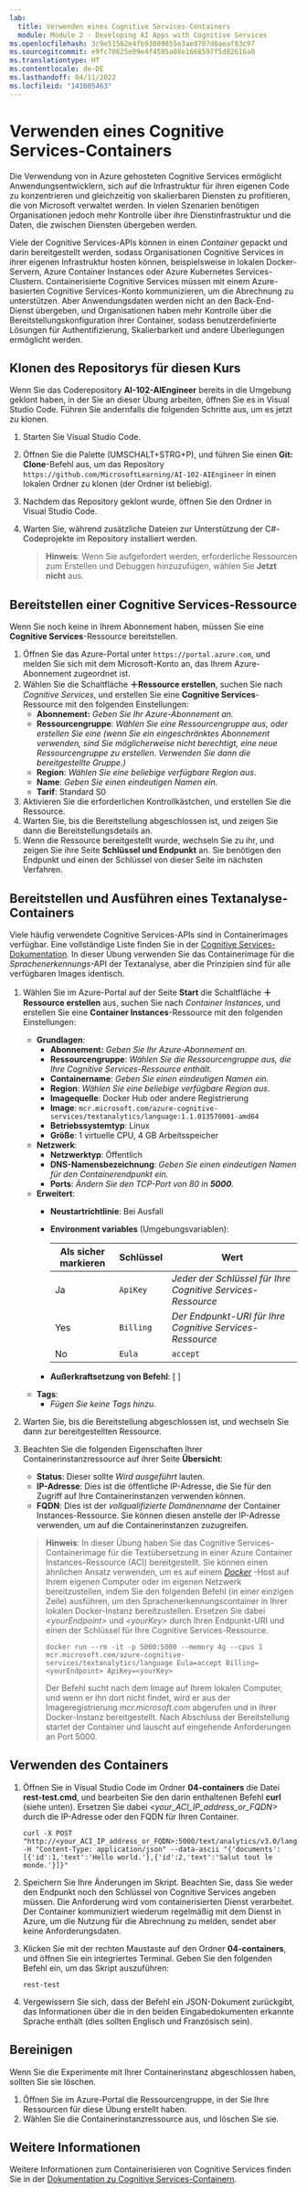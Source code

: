 ```yaml
---
lab:
  title: Verwenden eines Cognitive Services-Containers
  module: Module 2 - Developing AI Apps with Cognitive Services
ms.openlocfilehash: 3c9e51562e4fb93809855e3ae8707d6aeaf83c97
ms.sourcegitcommit: e9fc70625e09e4f4585a08e1668597f5d82616a0
ms.translationtype: HT
ms.contentlocale: de-DE
ms.lasthandoff: 04/11/2022
ms.locfileid: "141605463"
---
```

# <a name="use-a-cognitive-services-container"></a>Verwenden eines Cognitive Services-Containers

Die Verwendung von in Azure gehosteten Cognitive Services ermöglicht Anwendungsentwicklern, sich auf die Infrastruktur für ihren eigenen Code zu konzentrieren und gleichzeitig von skalierbaren Diensten zu profitieren, die von Microsoft verwaltet werden. In vielen Szenarien benötigen Organisationen jedoch mehr Kontrolle über ihre Dienstinfrastruktur und die Daten, die zwischen Diensten übergeben werden.

Viele der Cognitive Services-APIs können in einen *Container* gepackt und darin bereitgestellt werden, sodass Organisationen Cognitive Services in ihrer eigenen Infrastruktur hosten können, beispielsweise in lokalen Docker-Servern, Azure Container Instances oder Azure Kubernetes Services-Clustern. Containerisierte Cognitive Services müssen mit einem Azure-basierten Cognitive Services-Konto kommunizieren, um die Abrechnung zu unterstützen. Aber Anwendungsdaten werden nicht an den Back-End-Dienst übergeben, und Organisationen haben mehr Kontrolle über die Bereitstellungskonfiguration ihrer Container, sodass benutzerdefinierte Lösungen für Authentifizierung, Skalierbarkeit und andere Überlegungen ermöglicht werden.

## <a name="clone-the-repository-for-this-course"></a>Klonen des Repositorys für diesen Kurs

Wenn Sie das Coderepository **AI-102-AIEngineer** bereits in die Umgebung geklont haben, in der Sie an dieser Übung arbeiten, öffnen Sie es in Visual Studio Code. Führen Sie andernfalls die folgenden Schritte aus, um es jetzt zu klonen.

1. Starten Sie Visual Studio Code.
2. Öffnen Sie die Palette (UMSCHALT+STRG+P), und führen Sie einen **Git: Clone**-Befehl aus, um das Repository `https://github.com/MicrosoftLearning/AI-102-AIEngineer` in einen lokalen Ordner zu klonen (der Ordner ist beliebig).
3. Nachdem das Repository geklont wurde, öffnen Sie den Ordner in Visual Studio Code.
4. Warten Sie, während zusätzliche Dateien zur Unterstützung der C#-Codeprojekte im Repository installiert werden.

    > **Hinweis**: Wenn Sie aufgefordert werden, erforderliche Ressourcen zum Erstellen und Debuggen hinzuzufügen, wählen Sie **Jetzt nicht** aus.

## <a name="provision-a-cognitive-services-resource"></a>Bereitstellen einer Cognitive Services-Ressource

Wenn Sie noch keine in Ihrem Abonnement haben, müssen Sie eine **Cognitive Services**-Ressource bereitstellen.

1. Öffnen Sie das Azure-Portal unter `https://portal.azure.com`, und melden Sie sich mit dem Microsoft-Konto an, das Ihrem Azure-Abonnement zugeordnet ist.
2. Wählen Sie die Schaltfläche **&#65291;Ressource erstellen**, suchen Sie nach *Cognitive Services*, und erstellen Sie eine **Cognitive Services**-Ressource mit den folgenden Einstellungen:
    - **Abonnement:** *Geben Sie Ihr Azure-Abonnement an.*
    - **Ressourcengruppe**: *Wählen Sie eine Ressourcengruppe aus, oder erstellen Sie eine (wenn Sie ein eingeschränktes Abonnement verwenden, sind Sie möglicherweise nicht berechtigt, eine neue Ressourcengruppe zu erstellen. Verwenden Sie dann die bereitgestellte Gruppe.)*
    - **Region**: *Wählen Sie eine beliebige verfügbare Region aus*.
    - **Name**: *Geben Sie einen eindeutigen Namen ein.*
    - **Tarif**: Standard S0
3. Aktivieren Sie die erforderlichen Kontrollkästchen, und erstellen Sie die Ressource.
4. Warten Sie, bis die Bereitstellung abgeschlossen ist, und zeigen Sie dann die Bereitstellungsdetails an.
5. Wenn die Ressource bereitgestellt wurde, wechseln Sie zu ihr, und zeigen Sie ihre Seite **Schlüssel und Endpunkt** an. Sie benötigen den Endpunkt und einen der Schlüssel von dieser Seite im nächsten Verfahren.

## <a name="deploy-and-run-a-text-analytics-container"></a>Bereitstellen und Ausführen eines Textanalyse-Containers

Viele häufig verwendete Cognitive Services-APIs sind in Containerimages verfügbar. Eine vollständige Liste finden Sie in der [Cognitive Services-Dokumentation](https://docs.microsoft.com/azure/cognitive-services/cognitive-services-container-support#container-availability-in-azure-cognitive-services). In dieser Übung verwenden Sie das Containerimage für die *Sprachenerkennungs*-API der Textanalyse, aber die Prinzipien sind für alle verfügbaren Images identisch.

1. Wählen Sie im Azure-Portal auf der Seite **Start** die Schaltfläche **&#65291;Ressource erstellen** aus, suchen Sie nach *Container Instances*, und erstellen Sie eine **Container Instances**-Ressource mit den folgenden Einstellungen:

    - **Grundlagen**:
        - **Abonnement:** *Geben Sie Ihr Azure-Abonnement an.*
        - **Ressourcengruppe**: *Wählen Sie die Ressourcengruppe aus, die Ihre Cognitive Services-Ressource enthält.*
        - **Containername**: *Geben Sie einen eindeutigen Namen ein.*
        - **Region**: *Wählen Sie eine beliebige verfügbare Region aus*.
        - **Imagequelle**: Docker Hub oder andere Registrierung
        - **Image**: `mcr.microsoft.com/azure-cognitive-services/textanalytics/language:1.1.013570001-amd64`
        - **Betriebssystemtyp**: Linux
        - **Größe**: 1 virtuelle CPU, 4 GB Arbeitsspeicher
    - **Netzwerk**:
        - **Netzwerktyp**: Öffentlich
        - **DNS-Namensbezeichnung**: *Geben Sie einen eindeutigen Namen für den Containerendpunkt ein.*
        - **Ports**: *Ändern Sie den TCP-Port von 80 in **5000**.*
    - **Erweitert**:
        - **Neustartrichtlinie**: Bei Ausfall
        - **Environment variables** (Umgebungsvariablen):

            | Als sicher markieren | Schlüssel | Wert |
            | -------------- | --- | ----- |
            | Ja | `ApiKey` | *Jeder der Schlüssel für Ihre Cognitive Services-Ressource* |
            | Yes | `Billing` | *Der Endpunkt-URI für Ihre Cognitive Services-Ressource* |
            | No | `Eula` | `accept` |

        - **Außerkraftsetzung von Befehl**: [ ]
    - **Tags**:
        - *Fügen Sie keine Tags hinzu.*

2. Warten Sie, bis die Bereitstellung abgeschlossen ist, und wechseln Sie dann zur bereitgestellten Ressource.
3. Beachten Sie die folgenden Eigenschaften Ihrer Containerinstanzressource auf ihrer Seite **Übersicht**:
    - **Status**: Dieser sollte *Wird ausgeführt* lauten.
    - **IP-Adresse**: Dies ist die öffentliche IP-Adresse, die Sie für den Zugriff auf Ihre Containerinstanzen verwenden können.
    - **FQDN**: Dies ist der *vollqualifizierte Domänenname* der Container Instances-Ressource. Sie können diesen anstelle der IP-Adresse verwenden, um auf die Containerinstanzen zuzugreifen.

    > **Hinweis**: In dieser Übung haben Sie das Cognitive Services-Containerimage für die Textübersetzung in einer Azure Container Instances-Ressource (ACI) bereitgestellt. Sie können einen ähnlichen Ansatz verwenden, um es auf einem *[Docker](https://www.docker.com/products/docker-desktop)* -Host auf Ihrem eigenen Computer oder im eigenen Netzwerk bereitzustellen, indem Sie den folgenden Befehl (in einer einzigen Zeile) ausführen, um den Sprachenerkennungscontainer in Ihrer lokalen Docker-Instanz bereitzustellen. Ersetzen Sie dabei *&lt;yourEndpoint&gt;* und *&lt;yourKey&gt;* durch Ihren Endpunkt-URI und einen der Schlüssel für Ihre Cognitive Services-Ressource.
    >
    > ```
    > docker run --rm -it -p 5000:5000 --memory 4g --cpus 1 mcr.microsoft.com/azure-cognitive-services/textanalytics/language Eula=accept Billing=<yourEndpoint> ApiKey=<yourKey>
    > ```
    >
    > Der Befehl sucht nach dem Image auf Ihrem lokalen Computer, und wenn er ihn dort nicht findet, wird er aus der Imageregistrierung *mcr.microsoft.com* abgerufen und in Ihrer Docker-Instanz bereitgestellt. Nach Abschluss der Bereitstellung startet der Container und lauscht auf eingehende Anforderungen an Port 5000.

## <a name="use-the-container"></a>Verwenden des Containers

1. Öffnen Sie in Visual Studio Code im Ordner **04-containers** die Datei **rest-test.cmd**, und bearbeiten Sie den darin enthaltenen Befehl **curl** (siehe unten). Ersetzen Sie dabei *&lt;your_ACI_IP_address_or_FQDN&gt;* durch die IP-Adresse oder den FQDN für Ihren Container.

    ```
    curl -X POST "http://<your_ACI_IP_address_or_FQDN>:5000/text/analytics/v3.0/languages?" -H "Content-Type: application/json" --data-ascii "{'documents':[{'id':1,'text':'Hello world.'},{'id':2,'text':'Salut tout le monde.'}]}"
    ```

2. Speichern Sie Ihre Änderungen im Skript. Beachten Sie, dass Sie weder den Endpunkt noch den Schlüssel von Cognitive Services angeben müssen. Die Anforderung wird vom containerisierten Dienst verarbeitet. Der Container kommuniziert wiederum regelmäßig mit dem Dienst in Azure, um die Nutzung für die Abrechnung zu melden, sendet aber keine Anforderungsdaten.
3. Klicken Sie mit der rechten Maustaste auf den Ordner **04-containers**, und öffnen Sie ein integriertes Terminal. Geben Sie den folgenden Befehl ein, um das Skript auszuführen:

    ```
    rest-test
    ```

4. Vergewissern Sie sich, dass der Befehl ein JSON-Dokument zurückgibt, das Informationen über die in den beiden Eingabedokumenten erkannte Sprache enthält (dies sollten Englisch und Französisch sein).

## <a name="clean-up"></a>Bereinigen

Wenn Sie die Experimente mit Ihrer Containerinstanz abgeschlossen haben, sollten Sie sie löschen.

1. Öffnen Sie im Azure-Portal die Ressourcengruppe, in der Sie Ihre Ressourcen für diese Übung erstellt haben.
2. Wählen Sie die Containerinstanzressource aus, und löschen Sie sie.

## <a name="more-information"></a>Weitere Informationen

Weitere Informationen zum Containerisieren von Cognitive Services finden Sie in der [Dokumentation zu Cognitive Services-Containern](https://docs.microsoft.com/azure/cognitive-services/containers/).
